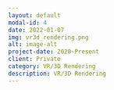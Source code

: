 ```yaml
---
layout: default
modal-id: 4
date: 2022-01-07
img: vr3d_rendering.png
alt: image-alt
project-date: 2020~Present
client: Private
category: VR/3D Rendering
description: VR/3D Rendering
---
```

